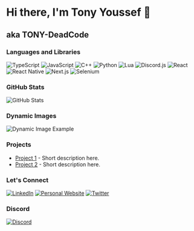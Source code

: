 # Hi there, I'm Tony Youssef 👋
## aka TONY-DeadCode

### Languages and Libraries
![TypeScript](https://img.shields.io/badge/-TypeScript-007ACC?logo=typescript&logoColor=white)
![JavaScript](https://img.shields.io/badge/-JavaScript-F7DF1E?logo=javascript&logoColor=black)
![C++](https://img.shields.io/badge/-C++-00599C?logo=c%2B%2B&logoColor=white)
![Python](https://img.shields.io/badge/-Python-3776AB?logo=python&logoColor=white)
![Lua](https://img.shields.io/badge/-Lua-2C2D72?logo=lua&logoColor=white)
![Discord.js](https://img.shields.io/badge/-Discord.js-5865F2?logo=discord&logoColor=white)
![React](https://img.shields.io/badge/-React-61DAFB?logo=react&logoColor=black)
![React Native](https://img.shields.io/badge/-React%20Native-61DAFB?logo=react&logoColor=black)
![Next.js](https://img.shields.io/badge/-Next.js-000000?logo=next.js&logoColor=white)
![Selenium](https://img.shields.io/badge/-Selenium-43B02A?logo=selenium&logoColor=white)

### GitHub Stats
![GitHub Stats](https://github-readme-stats.vercel.app/api?username=TONY-DeadCode&show_icons=true&count_private=true&hide=prs&theme=radical)

### Dynamic Images
![Dynamic Image Example](https://your-dynamic-image-url.com) <!-- Replace this with your dynamic image URL -->

### Projects
- [Project 1](https://github.com/TONY-DeadCode/project-1) - Short description here.
- [Project 2](https://github.com/TONY-DeadCode/project-2) - Short description here.
<!-- Add more projects -->

### Let's Connect
[![LinkedIn](https://img.shields.io/badge/LinkedIn-blue?logo=linkedin&style=for-the-badge)](https://www.linkedin.com/in/your-linkedin-profile)
[![Personal Website](https://img.shields.io/badge/Website-Your%20Website%20Name-blueviolet?style=for-the-badge)](https://your-personal-website.com)
[![Twitter](https://img.shields.io/badge/Twitter-%40your-twitter-profile-blue?logo=twitter&style=for-the-badge)](https://twitter.com/your-twitter-profile)
### Discord
[![Discord]((https://discord.c99.nl/widget/theme-3/883389450388901949.png)https://discord.c99.nl/widget/theme-3/883389450388901949.png)](https://discord.com/users/883389450388901949)

